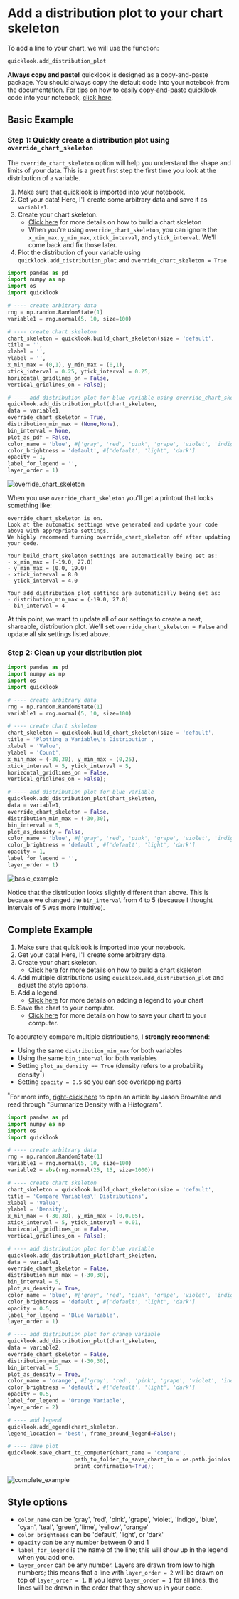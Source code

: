 # Add a distribution plot to your chart skeleton
To add a line to your chart, we will use the function:
```python
quicklook.add_distribution_plot
```

**Always copy and paste!** quicklook is designed as a copy-and-paste package. You should always copy the default code into your notebook from the documentation.
For tips on how to easily copy-and-paste quicklook code into your notebook, [click here](https://github.com/alexdsbreslav/quicklook/blob/master/how_to_use_quicklook/copy_and_paste_quicklook_code.md). 

## Basic Example
### Step 1: Quickly create a distribution plot using `override_chart_skeleton`
The `override_chart_skeleton` option will help you understand the shape and limits of your data. This is a great first step the first time you look at the distribution of a variable.

1. Make sure that quicklook is imported into your notebook.
2. Get your data! Here, I'll create some arbitrary data and save it as `variable1`.
3. Create your chart skeleton. 
    - [Click here](https://github.com/alexdsbreslav/quicklook/blob/master/how_to_use_quicklook/build_chart_skeleton.md) for more details on how to build a chart skeleton
    - When you're using `override_chart_skeleton`, you can ignore the `x_min_max`, `y_min_max`, `xtick_interval`, and `ytick_interval`. We'll come back and fix those later.
4. Plot the distribution of your variable using `quicklook.add_distribution_plot` and `override_chart_skeleton = True`

```python
import pandas as pd
import numpy as np
import os
import quicklook
```
```python
# ---- create arbitrary data
rng = np.random.RandomState(1)
variable1 = rng.normal(5, 10, size=100)

# ---- create chart skeleton
chart_skeleton = quicklook.build_chart_skeleton(size = 'default',
title = '',
xlabel = '',
ylabel = '',
x_min_max = (0,1), y_min_max = (0,1),
xtick_interval = 0.25, ytick_interval = 0.25,
horizontal_gridlines_on = False,
vertical_gridlines_on = False);

# ---- add distribution plot for blue variable using override_chart_skeleton
quicklook.add_distribution_plot(chart_skeleton,
data = variable1,
override_chart_skeleton = True,
distribution_min_max = (None,None),
bin_interval = None,
plot_as_pdf = False,
color_name = 'blue', #['gray', 'red', 'pink', 'grape', 'violet', 'indigo', 'blue', 'cyan', 'teal', 'green', 'lime', 'yellow', 'orange']
color_brightness = 'default', #['default', 'light', 'dark']
opacity = 1,
label_for_legend = '',
layer_order = 1)
```
![override_chart_skeleton](https://github.com/alexdsbreslav/quicklook/blob/master/images/plots/histogram/override_chart_skeleton.png)

When you use `override_chart_skeleton` you'll get a printout that looks something like:  
```
override_chart_skeleton is on.
Look at the automatic settings weve generated and update your code above with appropriate settings.
We highly recommend turning override_chart_skeleton off after updating your code.

Your build_chart_skeleton settings are automatically being set as:
- x_min_max = (-19.0, 27.0)
- y_min_max = (0.0, 19.0) 
- xtick_interval = 8.0
- ytick_interval = 4.0

Your add_distribution_plot settings are automatically being set as:
- distribution_min_max = (-19.0, 27.0)
- bin_interval = 4
```
At this point, we want to update all of our settings to create a neat, shareable, distribution plot. We'll set `override_chart_skeleton = False` and update all six settings listed above.

### Step 2: Clean up your distribution plot
```python
import pandas as pd
import numpy as np
import os
import quicklook
```
```python
# ---- create arbitrary data
rng = np.random.RandomState(1)
variable1 = rng.normal(5, 10, size=100)

# ---- create chart skeleton
chart_skeleton = quicklook.build_chart_skeleton(size = 'default',
title = 'Plotting a Variable\'s Distribution',
xlabel = 'Value',
ylabel = 'Count',
x_min_max = (-30,30), y_min_max = (0,25),
xtick_interval = 5, ytick_interval = 5,
horizontal_gridlines_on = False,
vertical_gridlines_on = False);

# ---- add distribution plot for blue variable
quicklook.add_distribution_plot(chart_skeleton,
data = variable1,
override_chart_skeleton = False,
distribution_min_max = (-30,30),
bin_interval = 5,
plot_as_density = False,
color_name = 'blue', #['gray', 'red', 'pink', 'grape', 'violet', 'indigo', 'blue', 'cyan', 'teal', 'green', 'lime', 'yellow', 'orange']
color_brightness = 'default', #['default', 'light', 'dark']
opacity = 1,
label_for_legend = '',
layer_order = 1)
```
![basic_example](https://github.com/alexdsbreslav/quicklook/blob/master/images/plots/histogram/simple.png)

Notice that the distribution looks slightly different than above. This is because we changed the `bin_interval` from 4 to 5 (because I thought intervals of 5 was more intuitive). 

## Complete Example
1. Make sure that quicklook is imported into your notebook.
2. Get your data! Here, I'll create some arbitrary data.
3. Create your chart skeleton. 
   - [Click here](https://github.com/alexdsbreslav/quicklook/blob/master/how_to_use_quicklook/build_chart_skeleton.md) for more details on how to build a chart skeleton
4. Add multiple distributions using `quicklook.add_distribution_plot` and adjust the style options.
5. Add a legend.
   - [Click here](https://github.com/alexdsbreslav/quicklook/blob/master/how_to_use_quicklook/add_legend.md) for more details on adding a legend to your chart
6. Save the chart to your computer.
    - [Click here](https://github.com/alexdsbreslav/quicklook/blob/master/how_to_use_quicklook/save_chart_to_your_computer.md) for more details on how to save your chart to your computer.
    
To accurately compare multiple distributions, I **strongly recommend**:
- Using the same `distribution_min_max` for both variables
- Using the same `bin_interval` for both variables
- Setting `plot_as_density == True` (density refers to a probability density<sup>*</sup>)
- Setting `opacity = 0.5` so you can see overlapping parts

<sup>*</sup>For more info, [right-click here](https://machinelearningmastery.com/probability-density-estimation/) to open an article by Jason Brownlee and read through "Summarize Density with a Histogram".
```python
import pandas as pd
import numpy as np
import os
import quicklook
```
```python
# ---- create arbitrary data
rng = np.random.RandomState(1)
variable1 = rng.normal(5, 10, size=100)
variable2 = abs(rng.normal(25, 15, size=1000))

# ---- create chart skeleton
chart_skeleton = quicklook.build_chart_skeleton(size = 'default',
title = 'Compare Variables\' Distributions',
xlabel = 'Value',
ylabel = 'Density',
x_min_max = (-30,30), y_min_max = (0,0.05),
xtick_interval = 5, ytick_interval = 0.01,
horizontal_gridlines_on = False,
vertical_gridlines_on = False);

# ---- add distribution plot for blue variable
quicklook.add_distribution_plot(chart_skeleton,
data = variable1,
override_chart_skeleton = False,
distribution_min_max = (-30,30),
bin_interval = 5,
plot_as_density = True,
color_name = 'blue', #['gray', 'red', 'pink', 'grape', 'violet', 'indigo', 'blue', 'cyan', 'teal', 'green', 'lime', 'yellow', 'orange']
color_brightness = 'default', #['default', 'light', 'dark']
opacity = 0.5,
label_for_legend = 'Blue Variable',
layer_order = 1)

# ---- add distribution plot for orange variable
quicklook.add_distribution_plot(chart_skeleton,
data = variable2,
override_chart_skeleton = False,
distribution_min_max = (-30,30),
bin_interval = 5,
plot_as_density = True,
color_name = 'orange', #['gray', 'red', 'pink', 'grape', 'violet', 'indigo', 'blue', 'cyan', 'teal', 'green', 'lime', 'yellow', 'orange']
color_brightness = 'default', #['default', 'light', 'dark']
opacity = 0.5,
label_for_legend = 'Orange Variable',
layer_order = 2)

# ---- add legend
quicklook.add_egend(chart_skeleton,
legend_location = 'best', frame_around_legend=False);

# ---- save plot
quicklook.save_chart_to_computer(chart_name = 'compare',
                     path_to_folder_to_save_chart_in = os.path.join(os.path.abspath('images'), 'plots'),
                     print_confirmation=True);
```
![complete_example](https://github.com/alexdsbreslav/quicklook/blob/master/images/plots/histogram/compare.png)

## Style options
- `color_name` can be 'gray', 'red', 'pink', 'grape', 'violet', 'indigo', 'blue', 'cyan', 'teal', 'green', 'lime', 'yellow', 'orange'
- `color_brightness` can be 'default', 'light', or 'dark'
- `opacity` can be any number between 0 and 1
- `label_for_legend` is the name of the line; this will show up in the legend when you add one.
- `layer_order` can be any number. Layers are drawn from low to high numbers; this means that a line with `layer_order = 2` will be drawn on top of `layer_order = 1`. If you leave `layer_order = 1` for all lines, the lines will be drawn in the order that they show up in your code.
